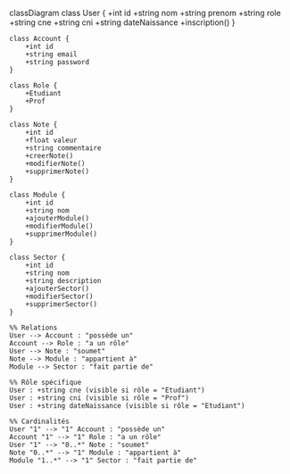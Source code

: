 classDiagram
    class User {
        +int id
        +string nom
        +string prenom
        +string role
        +string cne
        +string cni
        +string dateNaissance
        +inscription()
    }

    class Account {
        +int id
        +string email
        +string password
    }

    class Role {
        +Etudiant
        +Prof
    }

    class Note {
        +int id
        +float valeur
        +string commentaire
        +creerNote()
        +modifierNote()
        +supprimerNote()
    }

    class Module {
        +int id
        +string nom
        +ajouterModule()
        +modifierModule()
        +supprimerModule()
    }

    class Sector {
        +int id
        +string nom
        +string description
        +ajouterSector()
        +modifierSector()
        +supprimerSector()
    }

    %% Relations
    User --> Account : "possède un"
    Account --> Role : "a un rôle"
    User --> Note : "soumet"
    Note --> Module : "appartient à"
    Module --> Sector : "fait partie de"
    
    %% Rôle spécifique
    User : +string cne (visible si rôle = "Etudiant")
    User : +string cni (visible si rôle = "Prof")
    User : +string dateNaissance (visible si rôle = "Etudiant")

    %% Cardinalités
    User "1" --> "1" Account : "possède un"
    Account "1" --> "1" Role : "a un rôle"
    User "1" --> "0..*" Note : "soumet"
    Note "0..*" --> "1" Module : "appartient à"
    Module "1..*" --> "1" Sector : "fait partie de"
